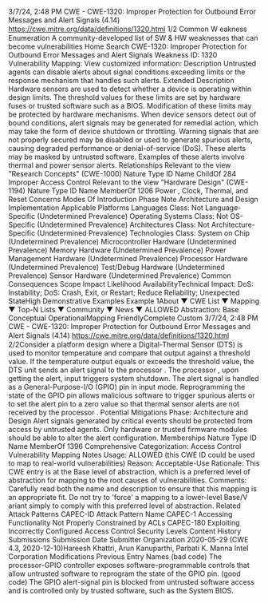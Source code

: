 3/7/24, 2:48 PM CWE - CWE-1320: Improper Protection for Outbound Error Messages and Alert Signals (4.14)
https://cwe.mitre.org/data/deﬁnitions/1320.html 1/2
Common W eakness Enumeration
A community-developed list of SW & HW weaknesses that can become
vulnerabilities
Home Search
CWE-1320: Improper Protection for Outbound Error Messages and Alert Signals
Weakness ID: 1320
Vulnerability Mapping: 
View customized information:
 Description
Untrusted agents can disable alerts about signal conditions exceeding limits or the response mechanism that handles such alerts.
 Extended Description
Hardware sensors are used to detect whether a device is operating within design limits. The threshold values for these limits are set
by hardware fuses or trusted software such as a BIOS. Modification of these limits may be protected by hardware mechanisms.
When device sensors detect out of bound conditions, alert signals may be generated for remedial action, which may take the form of
device shutdown or throttling.
Warning signals that are not properly secured may be disabled or used to generate spurious alerts, causing degraded performance or
denial-of-service (DoS). These alerts may be masked by untrusted software. Examples of these alerts involve thermal and power
sensor alerts.
 Relationships
 Relevant to the view "Research Concepts" (CWE-1000)
Nature Type ID Name
ChildOf 284 Improper Access Control
 Relevant to the view "Hardware Design" (CWE-1194)
Nature Type ID Name
MemberOf 1206 Power , Clock, Thermal, and Reset Concerns
 Modes Of Introduction
Phase Note
Architecture and Design
Implementation
 Applicable Platforms
Languages
Class: Not Language-Specific (Undetermined Prevalence)
Operating Systems
Class: Not OS-Specific (Undetermined Prevalence)
Architectures
Class: Not Architecture-Specific (Undetermined Prevalence)
Technologies
Class: System on Chip (Undetermined Prevalence)
Microcontroller Hardware (Undetermined Prevalence)
Memory Hardware (Undetermined Prevalence)
Power Management Hardware (Undetermined Prevalence)
Processor Hardware (Undetermined Prevalence)
Test/Debug Hardware (Undetermined Prevalence)
Sensor Hardware (Undetermined Prevalence)
 Common Consequences
Scope Impact Likelihood
AvailabilityTechnical Impact: DoS: Instability; DoS: Crash, Exit, or Restart; Reduce Reliability; Unexpected StateHigh
 Demonstrative Examples
Example 1About ▼ CWE List ▼ Mapping ▼ Top-N Lists ▼ Community ▼ News ▼
ALLOWED
Abstraction: Base
Conceptual OperationalMapping
FriendlyComplete Custom
3/7/24, 2:48 PM CWE - CWE-1320: Improper Protection for Outbound Error Messages and Alert Signals (4.14)
https://cwe.mitre.org/data/deﬁnitions/1320.html 2/2Consider a platform design where a Digital-Thermal Sensor (DTS) is used to monitor temperature and compare that output against a
threshold value. If the temperature output equals or exceeds the threshold value, the DTS unit sends an alert signal to the processor .
The processor , upon getting the alert, input triggers system shutdown. The alert signal is handled as a General-Purpose-I/O (GPIO)
pin in input mode.
Reprogramming the state of the GPIO pin allows malicious software to trigger spurious alerts or to set the alert pin to a zero value so
that thermal sensor alerts are not received by the processor .
 Potential Mitigations
Phase: Architecture and Design
Alert signals generated by critical events should be protected from access by untrusted agents. Only hardware or trusted
firmware modules should be able to alter the alert configuration.
 Memberships
Nature Type ID Name
MemberOf 1396 Comprehensive Categorization: Access Control
 Vulnerability Mapping Notes
Usage: ALLOWED (this CWE ID could be used to map to real-world vulnerabilities)
Reason: Acceptable-Use
Rationale:
This CWE entry is at the Base level of abstraction, which is a preferred level of abstraction for mapping to the root causes of
vulnerabilities.
Comments:
Carefully read both the name and description to ensure that this mapping is an appropriate fit. Do not try to 'force' a mapping to a
lower-level Base/V ariant simply to comply with this preferred level of abstraction.
 Related Attack Patterns
CAPEC-ID Attack Pattern Name
CAPEC-1 Accessing Functionality Not Properly Constrained by ACLs
CAPEC-180 Exploiting Incorrectly Configured Access Control Security Levels
 Content History
 Submissions
Submission Date Submitter Organization
2020-05-29
(CWE 4.3, 2020-12-10)Hareesh Khattri, Arun Kanuparthi, Parbati K. Manna Intel Corporation
 Modifications
 Previous Entry Names
(bad code) 
The processor-GPIO controller exposes software-programmable controls that allow untrusted software to reprogram the state of the GPIO
pin.
(good code) 
The GPIO alert-signal pin is blocked from untrusted software access and is controlled only by trusted software, such as the System BIOS.